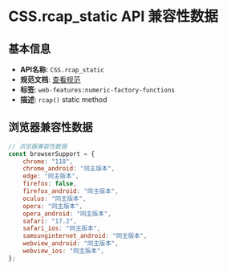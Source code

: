 # CSS.rcap_static API 兼容性数据

## 基本信息

- **API名称**: `CSS.rcap_static`
- **规范文档**: [查看规范](https://drafts.css-houdini.org/css-typed-om/#dom-css-rcap)
- **标签**: `web-features:numeric-factory-functions`
- **描述**: `rcap()` static method

## 浏览器兼容性数据

```javascript
// 浏览器兼容性数据
const browserSupport = {
    chrome: "118",
    chrome_android: "同主版本",
    edge: "同主版本",
    firefox: false,
    firefox_android: "同主版本",
    oculus: "同主版本",
    opera: "同主版本",
    opera_android: "同主版本",
    safari: "17.2",
    safari_ios: "同主版本",
    samsunginternet_android: "同主版本",
    webview_android: "同主版本",
    webview_ios: "同主版本",
};

```

